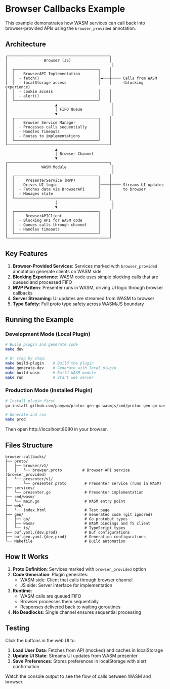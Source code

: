 # Browser Callbacks Example

This example demonstrates how WASM services can call back into browser-provided APIs using the `browser_provided` annotation.

## Architecture

```
┌─────────────────────────────────────────────┐
│                Browser (JS)                 │
│                                              │
│  ┌─────────────────────────────────────┐    │
│  │    BrowserAPI Implementation        │    │
│  │  - fetch()                          │◄───┼──── Calls from WASM
│  │  - localStorage access              │    │     (blocking experience)
│  │  - cookie access                    │    │
│  │  - alert()                          │    │
│  └─────────────────────────────────────┘    │
│                     ▲                        │
│                     │ FIFO Queue             │
│                     ▼                        │
│  ┌─────────────────────────────────────┐    │
│  │    Browser Service Manager          │    │
│  │  - Processes calls sequentially     │    │
│  │  - Handles timeouts                 │    │
│  │  - Routes to implementations        │    │
│  └─────────────────────────────────────┘    │
└─────────────────────────────────────────────┘
                      ▲
                      │ Browser Channel
                      ▼
┌─────────────────────────────────────────────┐
│               WASM Module                    │
│                                              │
│  ┌─────────────────────────────────────┐    │
│  │     PresenterService (MVP)          │    │
│  │  - Drives UI logic                  │────┼──── Streams UI updates
│  │  - Fetches data via BrowserAPI      │    │     to browser
│  │  - Manages state                    │    │
│  └─────────────────────────────────────┘    │
│                     │                        │
│                     ▼                        │
│  ┌─────────────────────────────────────┐    │
│  │     BrowserAPIClient                │    │
│  │  - Blocking API for WASM code       │    │
│  │  - Queues calls through channel     │    │
│  │  - Handles timeouts                 │    │
│  └─────────────────────────────────────┘    │
└─────────────────────────────────────────────┘
```

## Key Features

1. **Browser-Provided Services**: Services marked with `browser_provided` annotation generate clients on WASM side
2. **Blocking Experience**: WASM code uses simple blocking calls that are queued and processed FIFO
3. **MVP Pattern**: Presenter runs in WASM, driving UI logic through browser callbacks
4. **Server Streaming**: UI updates are streamed from WASM to browser
5. **Type Safety**: Full proto type safety across WASM/JS boundary

## Running the Example

### Development Mode (Local Plugin)

```bash
# Build plugin and generate code
make dev

# Or step by step:
make build-plugin    # Build the plugin
make generate-dev    # Generate with local plugin
make build-wasm      # Build WASM module
make run             # Start web server
```

### Production Mode (Installed Plugin)

```bash
# Install plugin first
go install github.com/panyam/protoc-gen-go-wasmjs/cmd/protoc-gen-go-wasmjs@latest

# Generate and run
make prod
```

Then open http://localhost:8080 in your browser.

## Files Structure

```
browser-callbacks/
├── proto/
│   ├── browser/v1/
│   │   └── browser.proto         # Browser API service (browser_provided)
│   └── presenter/v1/
│       └── presenter.proto        # Presenter service (runs in WASM)
├── services/
│   └── presenter.go               # Presenter implementation
├── cmd/wasm/
│   └── main.go                    # WASM entry point
├── web/
│   └── index.html                 # Test page
├── gen/                           # Generated code (git ignored)
│   ├── go/                        # Go protobuf types
│   ├── wasm/                      # WASM bindings and TS client
│   └── ts/                        # TypeScript types
├── buf.yaml.{dev,prod}            # Buf configurations
├── buf.gen.yaml.{dev,prod}        # Generation configurations
└── Makefile                       # Build automation
```

## How It Works

1. **Proto Definition**: Services marked with `browser_provided` option
2. **Code Generation**: Plugin generates:
   - WASM side: Client that calls through browser channel
   - JS side: Server interface for implementation
3. **Runtime**:
   - WASM calls are queued FIFO
   - Browser processes them sequentially
   - Responses delivered back to waiting goroutines
4. **No Deadlocks**: Single channel ensures sequential processing

## Testing

Click the buttons in the web UI to:

1. **Load User Data**: Fetches from API (mocked) and caches in localStorage
2. **Update UI State**: Streams UI updates from WASM presenter
3. **Save Preferences**: Stores preferences in localStorage with alert confirmation

Watch the console output to see the flow of calls between WASM and browser.